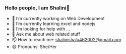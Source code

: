 ### Hello people, I am Shalini👋

<!--
**shalini-413/shalini-413** is a ✨ _special_ ✨ repository because its `README.md` (this file) appears on your GitHub profile.

Here are some ideas to get you started:-->

- 🔭 I’m currently working on Web Development
- 🌱 I’m currently learning excel and nodejs
- 🤔 I’m looking for help with ...
- 💬 Ask me about web related stuff
- 📫 How to reach me: shalinishalu462002@gmail.com
- 😄 Pronouns: She/Her


